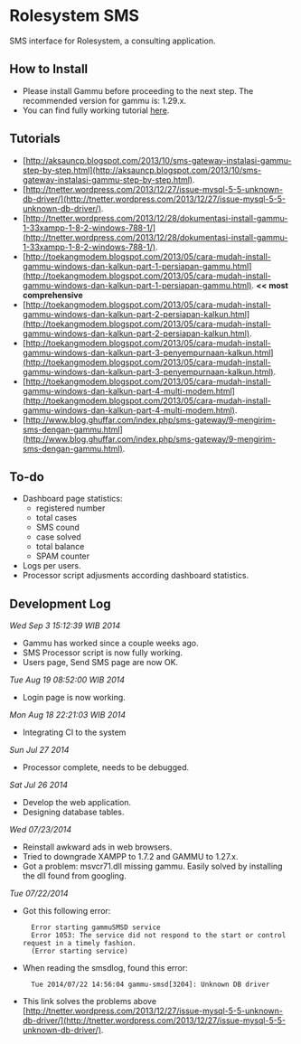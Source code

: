 Rolesystem SMS
==============
SMS interface for Rolesystem, a consulting application.

How to Install
--------------
- Please install Gammu before proceeding to the next step. The recommended version for gammu is: 1.29.x.
- You can find fully working tutorial [here](http://toekangmodem.blogspot.com/2013/05/cara-mudah-install-gammu-windows-dan-kalkun-part-1-persiapan-gammu.html).

Tutorials
---------
- [http://aksauncp.blogspot.com/2013/10/sms-gateway-instalasi-gammu-step-by-step.html](http://aksauncp.blogspot.com/2013/10/sms-gateway-instalasi-gammu-step-by-step.html).
- [http://tnetter.wordpress.com/2013/12/27/issue-mysql-5-5-unknown-db-driver/](http://tnetter.wordpress.com/2013/12/27/issue-mysql-5-5-unknown-db-driver/).
- [http://tnetter.wordpress.com/2013/12/28/dokumentasi-install-gammu-1-33xampp-1-8-2-windows-788-1/](http://tnetter.wordpress.com/2013/12/28/dokumentasi-install-gammu-1-33xampp-1-8-2-windows-788-1/).
- [http://toekangmodem.blogspot.com/2013/05/cara-mudah-install-gammu-windows-dan-kalkun-part-1-persiapan-gammu.html](http://toekangmodem.blogspot.com/2013/05/cara-mudah-install-gammu-windows-dan-kalkun-part-1-persiapan-gammu.html). **<< most comprehensive**
- [http://toekangmodem.blogspot.com/2013/05/cara-mudah-install-gammu-windows-dan-kalkun-part-2-persiapan-kalkun.html](http://toekangmodem.blogspot.com/2013/05/cara-mudah-install-gammu-windows-dan-kalkun-part-2-persiapan-kalkun.html).
- [http://toekangmodem.blogspot.com/2013/05/cara-mudah-install-gammu-windows-dan-kalkun-part-3-penyempurnaan-kalkun.html](http://toekangmodem.blogspot.com/2013/05/cara-mudah-install-gammu-windows-dan-kalkun-part-3-penyempurnaan-kalkun.html).
- [http://toekangmodem.blogspot.com/2013/05/cara-mudah-install-gammu-windows-dan-kalkun-part-4-multi-modem.html](http://toekangmodem.blogspot.com/2013/05/cara-mudah-install-gammu-windows-dan-kalkun-part-4-multi-modem.html).
- [http://www.blog.ghuffar.com/index.php/sms-gateway/9-mengirim-sms-dengan-gammu.html](http://www.blog.ghuffar.com/index.php/sms-gateway/9-mengirim-sms-dengan-gammu.html).

To-do
-----
- Dashboard page statistics:
	- registered number
	- total cases
	- SMS cound
	- case solved
	- total balance
	- SPAM counter
- Logs per users.
- Processor script adjusments according dashboard statistics.

Development Log
---------------
*Wed Sep  3 15:12:39 WIB 2014*
- Gammu has worked since a couple weeks ago.
- SMS Processor script is now fully working.
- Users page, Send SMS page are now OK.

*Tue Aug 19 08:52:00 WIB 2014*
- Login page is now working.

*Mon Aug 18 22:21:03 WIB 2014*
- Integrating CI to the system

*Sun Jul 27 2014*
- Processor complete, needs to be debugged.

*Sat Jul 26 2014*
- Develop the web application.
- Designing database tables.

*Wed 07/23/2014*
- Reinstall awkward ads in web browsers.
- Tried to downgrade XAMPP to 1.7.2 and GAMMU to 1.27.x.
- Got a problem: msvcr71.dll missing gammu. Easily solved by installing the dll found from googling.

*Tue 07/22/2014*
- Got this following error:

		Error starting gammuSMSD service
		Error 1053: The service did not respond to the start or control request in a timely fashion.
		(Error starting service)

- When reading the smsdlog, found this error:

		Tue 2014/07/22 14:56:04 gammu-smsd[3204]: Unknown DB driver

- This link solves the problems above [http://tnetter.wordpress.com/2013/12/27/issue-mysql-5-5-unknown-db-driver/](http://tnetter.wordpress.com/2013/12/27/issue-mysql-5-5-unknown-db-driver/).